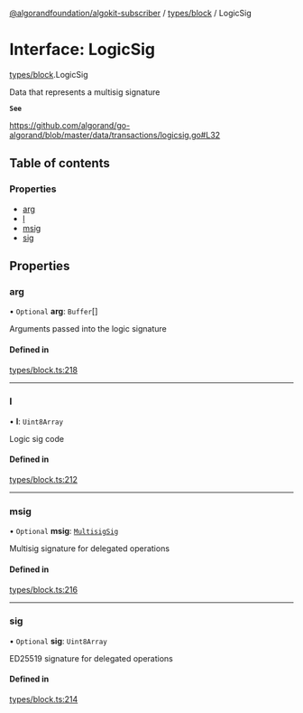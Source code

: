 [@algorandfoundation/algokit-subscriber](../README.md) / [types/block](../modules/types_block.md) / LogicSig

# Interface: LogicSig

[types/block](../modules/types_block.md).LogicSig

Data that represents a multisig signature

**`See`**

https://github.com/algorand/go-algorand/blob/master/data/transactions/logicsig.go#L32

## Table of contents

### Properties

- [arg](types_block.LogicSig.md#arg)
- [l](types_block.LogicSig.md#l)
- [msig](types_block.LogicSig.md#msig)
- [sig](types_block.LogicSig.md#sig)

## Properties

### arg

• `Optional` **arg**: `Buffer`[]

Arguments passed into the logic signature

#### Defined in

[types/block.ts:218](https://github.com/algorandfoundation/algokit-subscriber-ts/blob/main/src/types/block.ts#L218)

---

### l

• **l**: `Uint8Array`

Logic sig code

#### Defined in

[types/block.ts:212](https://github.com/algorandfoundation/algokit-subscriber-ts/blob/main/src/types/block.ts#L212)

---

### msig

• `Optional` **msig**: [`MultisigSig`](types_block.MultisigSig.md)

Multisig signature for delegated operations

#### Defined in

[types/block.ts:216](https://github.com/algorandfoundation/algokit-subscriber-ts/blob/main/src/types/block.ts#L216)

---

### sig

• `Optional` **sig**: `Uint8Array`

ED25519 signature for delegated operations

#### Defined in

[types/block.ts:214](https://github.com/algorandfoundation/algokit-subscriber-ts/blob/main/src/types/block.ts#L214)
